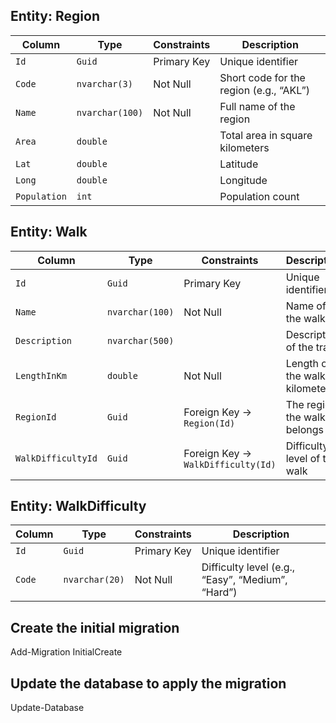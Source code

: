 ﻿
## Entity: Region

| Column       | Type            | Constraints | Description                             |
| ------------ | --------------- | ----------- | --------------------------------------- |
| `Id`         | `Guid`          | Primary Key | Unique identifier                       |
| `Code`       | `nvarchar(3)`   | Not Null    | Short code for the region (e.g., “AKL”) |
| `Name`       | `nvarchar(100)` | Not Null    | Full name of the region                 |
| `Area`       | `double`        |             | Total area in square kilometers         |
| `Lat`        | `double`        |             | Latitude                                |
| `Long`       | `double`        |             | Longitude                               |
| `Population` | `int`           |             | Population count                        |


## Entity: Walk

| Column             | Type            | Constraints                        | Description                      |
| ------------------ | --------------- | ---------------------------------- | -------------------------------- |
| `Id`               | `Guid`          | Primary Key                        | Unique identifier                |
| `Name`             | `nvarchar(100)` | Not Null                           | Name of the walk                 |
| `Description`      | `nvarchar(500)` |                                    | Description of the track         |
| `LengthInKm`       | `double`        | Not Null                           | Length of the walk in kilometers |
| `RegionId`         | `Guid`          | Foreign Key → `Region(Id)`         | The region the walk belongs to   |
| `WalkDifficultyId` | `Guid`          | Foreign Key → `WalkDifficulty(Id)` | Difficulty level of the walk     |


## Entity: WalkDifficulty

| Column | Type           | Constraints | Description                                       |
| ------ | -------------- | ----------- | ------------------------------------------------- |
| `Id`   | `Guid`         | Primary Key | Unique identifier                                 |
| `Code` | `nvarchar(20)` | Not Null    | Difficulty level (e.g., “Easy”, “Medium”, “Hard”) |

## Create the initial migration
  Add-Migration InitialCreate

## Update the database to apply the migration
  Update-Database
